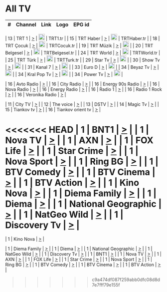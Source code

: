 <h1>All TV</h1>

| #   | Channel        | Link  | Logo | EPG id |
|:---:|:--------------:|:-----:|:----:|:------:|

| 13  | TRT 1            | [>](https://tv-trt1.medya.trt.com.tr/master.m3u8) | <img height="20" src="https://i.imgur.com/j786OLG.png"/> | TRT1.tr |
| 15  | TRT Haber        | [>](https://tv-trthaber.medya.trt.com.tr/master.m3u8) | <img height="20" src="https://i.imgur.com/OVfo8Ab.png"/> | TRTHaber.tr |
| 18  | TRT Çocuk        | [>](https://tv-trtcocuk.medya.trt.com.tr/master.m3u8) | <img height="20" src="https://i.imgur.com/QLFmD6d.png"/> | TRTCocuk.tr |
| 19  | TRT Müzik        | [>](https://tv-trtmuzik.medya.trt.com.tr/master.m3u8) | <img height="20" src="https://i.imgur.com/fIVFCEd.png"/> |
| 20  | TRT Belgesel     | [>](https://tv-trtbelgesel.medya.trt.com.tr/master.m3u8) | <img height="20" src="https://i.imgur.com/MGO87pe.png"/> | TRTBelgesel.tr |
| 24  | TRT World        | [>](https://tv-trtworld.medya.trt.com.tr/master.m3u8) | <img height="20" src="https://i.imgur.com/JEA2xpv.png"/> | TRTWorld.tr |
| 25  | TRT Türk         | [>](https://tv-trtturk.medya.trt.com.tr/master.m3u8) | <img height="20" src="https://i.imgur.com/OSTOQNw.png"/> | TRTTurk.tr |
| 29  | Star Tv   | [>](https://dogus-live.daioncdn.net/startv/startv_360p.m3u8) | <img height="20" src="https://i.imgur.com/IebUZx1.png"/> |
| 30  | Show Tv     | [>](https://ciner-live.daioncdn.net/showtv/showtv.m3u8) | <img height="20" src="https://i.imgur.com/IebUZx1.png"/> |
| 31  | Kanal 7     | [>](https://kanal7-live.daioncdn.net/kanal7/kanal7.m3u8) | <img height="20" src="https://i.imgur.com/IebUZx1.png"/> |
| 33  | Euro D    | [>](https://www.youtube.com/user/KanalD/live) | <img height="20" src="https://i.imgur.com/IebUZx1.png"/> |
| 34  | Beyaz Tv     | [>](https://beyaztv-live.daioncdn.net/beyaztv/beyaztv.m3u8) | <img height="20" src="https://i.imgur.com/IebUZx1.png"/> |
| 34  | Kral Pop Tv     | [>](https://www.youtube.com/watch?v=GuFTuKoXepw) | <img height="20" src="https://i.imgur.com/IebUZx1.png"/> |
| 34  | Power Tv     | [>](https://livetv.powerapp.com.tr/powerTV/powerhd.smil/chunklist.m3u8) | <img height="20" src="https://i.imgur.com/IebUZx1.png"/> |

| 16  | Avto Radio | [>](http://stream.metacast.eu/avtoradio.mp3.m3u) |
| 16  | City Radio | [>](http://stream.metacast.eu/city.aac.m3u) |
| 16  | Energy 90s Radio | [>](http://stream.metacast.eu/energy-90s.m3u) |
| 16  | Nova Radio | [>](http://stream.metacast.eu/nova.aac.m3u) |
| 16  | Energy Radio | [>](http://stream.metacast.eu/nrj.aac.m3u) |
| 16  | Radio 1 | [>](http://stream.metacast.eu/radio1.aac.m3u) |
| 16  | Radio 1 Rock | [>](http://stream.metacast.eu/radio1rock.aac.m3u) |
| 16  | Veronika Radio | [>](http://stream.metacast.eu/veronika.aac.m3u) |

| 11  | City TV | [>](https://tv.city.bg/play/tshls/citytv/index.m3u8) |
| 12  | The voice | [>](https://bss1.neterra.tv/thevoice/thevoice.m3u8) |
| 13  | DSTV | [>](http://46.249.95.140:8081/hls/data.m3u8) |
| 14  | Magic Tv | [>](https://bss1.neterra.tv/magictv/magictv.m3u8) |
| 15  | Tiankov tv | [>](https://streamer103.neterra.tv/tiankov-folk/live.m3u8) |
| 16  | Tiankov orient tv | [>](https://streamer103.neterra.tv/tiankov-orient/live.m3u8) |

<<<<<<< HEAD
| 1 | BNT1 | [>](https://ymkaya.xyz:44390/tv/bnt1/playlist.m3u8?wmsAuthSign=c2VydmVyX3RpbWU9NS85LzIwMjUgMTowMzowMyBQTSZoYXNoX3ZhbHVlPUtzU09tV2hubVh1M1BGcTFzZ2w5eUE9PSZ2YWxpZG1pbnV0ZXM9NjA=) |
| 1 | Nova TV | [>](https://ymkaya.xyz:44390/tv/novatv/playlist.m3u8?wmsAuthSign=c2VydmVyX3RpbWU9NS85LzIwMjUgMTowMzoxNCBQTSZoYXNoX3ZhbHVlPWwxUXAxQWlXR2pIaHJ3VnVSeGEzd1E9PSZ2YWxpZG1pbnV0ZXM9NjA=) |
| 1 | AXN | [>](https://ymkaya.xyz:44390/tv/axn/playlist.m3u8?wmsAuthSign=c2VydmVyX3RpbWU9NS85LzIwMjUgMTowMzoyNCBQTSZoYXNoX3ZhbHVlPTQvbEJ4dVJ2djFJclMrUVJUN3VPaHc9PSZ2YWxpZG1pbnV0ZXM9NjA=) |
| 1 | FOX Life | [>](https://ymkaya.xyz:44390/tv/foxlife/playlist.m3u8?wmsAuthSign=c2VydmVyX3RpbWU9NS85LzIwMjUgMTowMzozNCBQTSZoYXNoX3ZhbHVlPWpSRGhlZlF3UWROU0ppOWpqS0FaUkE9PSZ2YWxpZG1pbnV0ZXM9NjA=) |
| 1 | Star Crime | [>](https://ymkaya.xyz:44390/tv/foxcrime/playlist.m3u8?wmsAuthSign=c2VydmVyX3RpbWU9NS85LzIwMjUgMTowMzo0NSBQTSZoYXNoX3ZhbHVlPTlCOEVhODFJcVRseU11aHQ0L2xXWnc9PSZ2YWxpZG1pbnV0ZXM9NjA=) |
| 1 | Nova Sport | [>](https://ymkaya.xyz:44390/tv/novasport/playlist.m3u8?wmsAuthSign=c2VydmVyX3RpbWU9NS85LzIwMjUgMTowMzo1NSBQTSZoYXNoX3ZhbHVlPTY1K25ROTJsYklKRjJKZ2RtZS85ZlE9PSZ2YWxpZG1pbnV0ZXM9NjA=) |
| 1 | Ring BG | [>](https://ymkaya.xyz:44390/tv/ringbg/playlist.m3u8?wmsAuthSign=c2VydmVyX3RpbWU9NS85LzIwMjUgMTowNDowNSBQTSZoYXNoX3ZhbHVlPWpVZmk1c2pKQXJKUXAxM2t4Ym95cGc9PSZ2YWxpZG1pbnV0ZXM9NjA=) |
| 1 | BTV Comedy | [>](https://ymkaya.xyz:44390/tv/btvcomedy/playlist.m3u8?wmsAuthSign=c2VydmVyX3RpbWU9NS85LzIwMjUgMTowNDoxNSBQTSZoYXNoX3ZhbHVlPThYMCtUSjY0VncvQlJjbGpnNzdXd3c9PSZ2YWxpZG1pbnV0ZXM9NjA=) |
| 1 | BTV Cinema | [>](https://ymkaya.xyz:44390/tv/btvcinema/playlist.m3u8?wmsAuthSign=c2VydmVyX3RpbWU9NS85LzIwMjUgMTowNDoyNSBQTSZoYXNoX3ZhbHVlPVVLZ3VLTzkwZXpIRXhOckNJVjkzVXc9PSZ2YWxpZG1pbnV0ZXM9NjA=) |
| 1 | BTV Action | [>](https://ymkaya.xyz:44390/tv/btvaction/playlist.m3u8?wmsAuthSign=c2VydmVyX3RpbWU9NS85LzIwMjUgMTowNDozNSBQTSZoYXNoX3ZhbHVlPXVTS1I1Y0RueHVPdGMwV0NrQkVuNWc9PSZ2YWxpZG1pbnV0ZXM9NjA=) |
| 1 | Kino Nova | [>](https://ymkaya.xyz:44390/tv/kinonova/playlist.m3u8?wmsAuthSign=c2VydmVyX3RpbWU9NS85LzIwMjUgMTowNDo0NCBQTSZoYXNoX3ZhbHVlPVFvUnkyZFJGYUlNVnhReERHYm5kTnc9PSZ2YWxpZG1pbnV0ZXM9NjA=) |
| 1 | Diema Family | [>](https://ymkaya.xyz:44390/tv/diemafamily/playlist.m3u8?wmsAuthSign=c2VydmVyX3RpbWU9NS85LzIwMjUgMTowNDo1NCBQTSZoYXNoX3ZhbHVlPTVhM3M5a1RmSU8rSVVjbVRDN2ZrdWc9PSZ2YWxpZG1pbnV0ZXM9NjA=) |
| 1 | Diema | [>](https://ymkaya.xyz:44390/tv/diema/playlist.m3u8?wmsAuthSign=c2VydmVyX3RpbWU9NS85LzIwMjUgMTowNTowNCBQTSZoYXNoX3ZhbHVlPWF4ZFJuOVN1bGJWbzFjTjhVaGV6VWc9PSZ2YWxpZG1pbnV0ZXM9NjA=) |
| 1 | National Geographic | [>](https://ymkaya.xyz:44390/tv/natgeo/playlist.m3u8?wmsAuthSign=c2VydmVyX3RpbWU9NS85LzIwMjUgMTowNToxNCBQTSZoYXNoX3ZhbHVlPU5zN2Z5U3pGamNqYTZIa0FZS2VnN3c9PSZ2YWxpZG1pbnV0ZXM9NjA=) |
| 1 | NatGeo Wild | [>](https://ymkaya.xyz:44390/tv/natgeowild/playlist.m3u8?wmsAuthSign=c2VydmVyX3RpbWU9NS85LzIwMjUgMTowNToyNCBQTSZoYXNoX3ZhbHVlPVk2ekhhRVdmTDBtVElMd1c0RnVuSWc9PSZ2YWxpZG1pbnV0ZXM9NjA=) |
| 1 | Discovery Tv | [>](https://ymkaya.xyz:44390/tv/discovery/playlist.m3u8?wmsAuthSign=c2VydmVyX3RpbWU9NS85LzIwMjUgMTowNTozNCBQTSZoYXNoX3ZhbHVlPXJ3bm1DWXNyVlVIUFR5Uk9QY2ZEOFE9PSZ2YWxpZG1pbnV0ZXM9NjA=) |
=======


| 1 | Kino Nova | [>](https://ymkaya.xyz:11336/tv/kinonova/playlist.m3u8?wmsAuthSign=c2VydmVyX3RpbWU9MS8yLzIwMjUgNDo0MDoyMCBBTSZoYXNoX3ZhbHVlPWlFS1FrWEtMMVRFM3l5YklUWUJQUHc9PSZ2YWxpZG1pbnV0ZXM9NjA=) |

| 1 | Diema Family | [>](https://ymkaya.xyz:11336/tv/diemafamily/playlist.m3u8?wmsAuthSign=c2VydmVyX3RpbWU9MS8yLzIwMjUgNDo0MDozMCBBTSZoYXNoX3ZhbHVlPUVUaTVKTldvZTF5WVVCM0YwL21kaXc9PSZ2YWxpZG1pbnV0ZXM9NjA=) |
| 1 | Diema | [>](https://ymkaya.xyz:11336/tv/diema/playlist.m3u8?wmsAuthSign=c2VydmVyX3RpbWU9MS8yLzIwMjUgNDo0MDo0MCBBTSZoYXNoX3ZhbHVlPVlYMWVJT2NuUjNpUTBsaytEUFFOS2c9PSZ2YWxpZG1pbnV0ZXM9NjA=) |
| 1 | National Geographic | [>](https://ymkaya.xyz:11336/tv/natgeo/playlist.m3u8?wmsAuthSign=c2VydmVyX3RpbWU9MS8yLzIwMjUgNDo0MTo0MSBBTSZoYXNoX3ZhbHVlPTJQTlVmcG5nYWx0M013eUhGRGxnd0E9PSZ2YWxpZG1pbnV0ZXM9NjA=) |
| 1 | NatGeo Wild | [>](https://ymkaya.xyz:11336/tv/natgeowild/playlist.m3u8?wmsAuthSign=c2VydmVyX3RpbWU9MS8yLzIwMjUgNDo0MTo1MSBBTSZoYXNoX3ZhbHVlPVl1OXZaTTliN0hGWEN3eDBYd1duNkE9PSZ2YWxpZG1pbnV0ZXM9NjA=) |
| 1 | Discovery Tv | [>](https://ymkaya.xyz:11336/tv/discovery/playlist.m3u8?wmsAuthSign=c2VydmVyX3RpbWU9MS8yLzIwMjUgNDo0MjowMSBBTSZoYXNoX3ZhbHVlPWtBQmdLNlY2RmQwWElzMVYzSDJyVkE9PSZ2YWxpZG1pbnV0ZXM9NjA=) |
| 1 | BNT1 | [>](https://ymkaya.xyz:11336/tv/bnt1/playlist.m3u8?wmsAuthSign=c2VydmVyX3RpbWU9MS8yLzIwMjUgNDozODozOCBBTSZoYXNoX3ZhbHVlPVVrMVlRQXpJWlhYeUh6ZFVpSC9NMUE9PSZ2YWxpZG1pbnV0ZXM9NjA=) |
| 1 | Nova TV | [>](https://ymkaya.xyz:11336/tv/novatv/playlist.m3u8?wmsAuthSign=c2VydmVyX3RpbWU9MS8yLzIwMjUgNDozODo0OCBBTSZoYXNoX3ZhbHVlPUVxQjh1a0ZzYkVGZU8zZDFGTzdreVE9PSZ2YWxpZG1pbnV0ZXM9NjA=) |
| 1 | AXN | [>](https://ymkaya.xyz:11336/tv/axn/playlist.m3u8?wmsAuthSign=c2VydmVyX3RpbWU9MS8yLzIwMjUgNDozODo1OCBBTSZoYXNoX3ZhbHVlPUpkWStGY1hkNXhaOVpPZ0thQ0FZL3c9PSZ2YWxpZG1pbnV0ZXM9NjA=) |
| 1 | FOX Life | [>](https://ymkaya.xyz:11336/tv/foxlife/playlist.m3u8?wmsAuthSign=c2VydmVyX3RpbWU9MS8yLzIwMjUgNDozOToxMCBBTSZoYXNoX3ZhbHVlPWt1ZDc1T3AzYlZDTjJnSy9TU0xJZlE9PSZ2YWxpZG1pbnV0ZXM9NjA=) |
| 1 | Star Crime | [>](https://ymkaya.xyz:11336/tv/foxcrime/playlist.m3u8?wmsAuthSign=c2VydmVyX3RpbWU9MS8yLzIwMjUgNDozOToyMCBBTSZoYXNoX3ZhbHVlPXIwVU45Nm9FR1l2enNkTG9TanBxbmc9PSZ2YWxpZG1pbnV0ZXM9NjA=) |
| 1 | Nova Sport | [>](https://ymkaya.xyz:11336/tv/novasport/playlist.m3u8?wmsAuthSign=c2VydmVyX3RpbWU9MS8yLzIwMjUgNDozOTozMCBBTSZoYXNoX3ZhbHVlPXlSZ0UxazVaM0xhSmc0NmR4T0c1T2c9PSZ2YWxpZG1pbnV0ZXM9NjA=) |
| 1 | Ring BG | [>](https://ymkaya.xyz:11336/tv/ringbg/playlist.m3u8?wmsAuthSign=c2VydmVyX3RpbWU9MS8yLzIwMjUgNDozOTo0MCBBTSZoYXNoX3ZhbHVlPTR4aUlFNHVUYWN4enY1WkVuOFZma2c9PSZ2YWxpZG1pbnV0ZXM9NjA=) |
| 1 | BTV Comedy | [>](https://ymkaya.xyz:11336/tv/btvcomedy/playlist.m3u8?wmsAuthSign=c2VydmVyX3RpbWU9MS8yLzIwMjUgNDozOTo1MCBBTSZoYXNoX3ZhbHVlPUtrMTJ2RHNTTUU1RFp1ZkVOdXFSK3c9PSZ2YWxpZG1pbnV0ZXM9NjA=) |
| 1 | BTV Cinema | [>](https://ymkaya.xyz:11336/tv/btvcinema/playlist.m3u8?wmsAuthSign=c2VydmVyX3RpbWU9MS8yLzIwMjUgNDozOTo1OSBBTSZoYXNoX3ZhbHVlPTZWcU9FZW56cG1NM1lrYy8xNE5NeHc9PSZ2YWxpZG1pbnV0ZXM9NjA=) |
| 1 | BTV Action | [>](https://ymkaya.xyz:11336/tv/btvaction/playlist.m3u8?wmsAuthSign=c2VydmVyX3RpbWU9MS8yLzIwMjUgNDo0MDoxMCBBTSZoYXNoX3ZhbHVlPUlDd0ErRkZVWThyMVZwR3c2REdGZ3c9PSZ2YWxpZG1pbnV0ZXM9NjA=) |
>>>>>>> c9a474df087f259abb0dfc08d8d7e7fff79e155f
